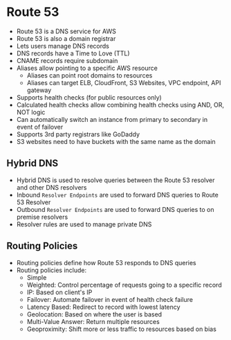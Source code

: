 # Route 53

- Route 53 is a DNS service for AWS
- Route 53 is also a domain registrar
- Lets users manage DNS records
- DNS records have a Time to Love (TTL)
- CNAME records require subdomain
- Aliases allow pointing to a specific AWS resource
    - Aliases can point root domains to resources
    - Aliases can target ELB, CloudFront, S3 Websites, VPC endpoint, API gateway
- Supports health checks (for public resources only)
- Calculated health checks allow combining health checks using AND, OR, NOT logic
- Can automatically switch an instance from primary to secondary in event of failover
- Supports 3rd party registrars like GoDaddy
- S3 websites need to have buckets with the same name as the domain

## Hybrid DNS
- Hybrid DNS is used to resolve queries between the Route 53 resolver and other DNS resolvers
- Inbound `Resolver Endpoints` are used to forward DNS queries to Route 53 Resolver
- Outbound `Resolver Endpoints` are used to forward DNS queries to on premise resolvers
- Resolver rules are used to manage private DNS

## Routing Policies
- Routing policies define how Route 53 responds to DNS queries
- Routing policies include:
    - Simple
    - Weighted: Control percentage of requests going to a specific record
    - IP: Based on client's IP
    - Failover: Automate failover in event of health check failure
    - Latency Based: Redirect to record with lowest latency
    - Geolocation: Based on where the user is based
    - Multi-Value Answer: Return multiple resources
    - Geoproximity: Shift more or less traffic to resources based on bias

